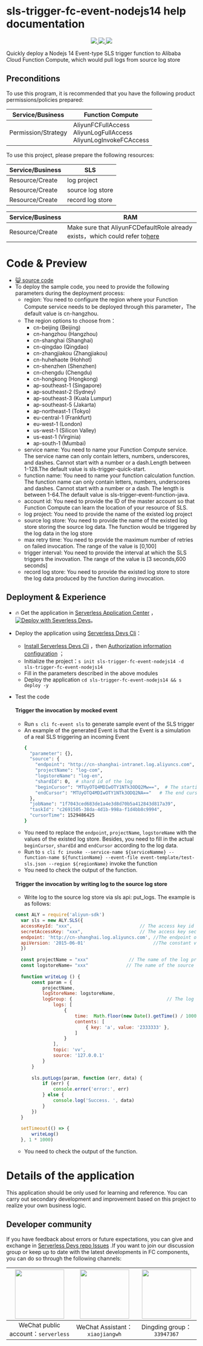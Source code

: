 # sls-trigger-fc-event-nodejs14 help documentation

<p align="center" class="flex justify-center">
    <a href="https://www.serverless-devs.com" class="ml-1">
    <img src="http://editor.devsapp.cn/icon?package=sls-trigger-fc-event-nodejs14&type=packageType">
  </a>
  <a href="http://www.devsapp.cn/details.html?name=sls-trigger-fc-event-nodejs14" class="ml-1">
    <img src="http://editor.devsapp.cn/icon?package=sls-trigger-fc-event-nodejs14&type=packageVersion">
  </a>
  <a href="http://www.devsapp.cn/details.html?name=sls-trigger-fc-event-nodejs14" class="ml-1">
    <img src="http://editor.devsapp.cn/icon?package=sls-trigger-fc-event-nodejs14&type=packageDownload">
  </a>
</p>

<description>

Quickly deploy a Nodejs 14 Event-type SLS trigger function to Alibaba Cloud Function Compute, which would pull logs from source log store

</description>


## Preconditions
To use this program, it is recommended that you have the following product permissions/policies prepared:

| Service/Business | Function Compute |     
| --- |  --- |   
| Permission/Strategy | AliyunFCFullAccess<br>AliyunLogFullAccess<br>AliyunLogInvokeFCAccess |  

To use this project, please prepare the following resources:

| Service/Business | SLS |     
| --- |  --- |   
| Resource/Create | log project |  
| Resource/Create | source log store  |
| Resource/Create | record log store  |

| Service/Business | RAM |     
| --- |  --- |   
| Resource/Create | Make sure that AliyunFCDefaultRole already exists，which could refer to[here](https://help.aliyun.com/document_detail/181589.html) |  


<codepre id="codepre">

# Code & Preview

- [ :smiley_cat:  source code](https://github.com/devsapp/start-fc/blob/main/event-function/sls-trigger-fc-event-nodejs14)
- To deploy the sample code, you need to provide the following parameters during the deployment process:
    - region: You need to configure the region where your Function Compute service needs to be deployed through this parameter，The default value is cn-hangzhou.
    - The region options to choose from：
      - cn-beijing (Beijing)
      - cn-hangzhou (Hangzhou)
      - cn-shanghai (Shanghai)
      - cn-qingdao (Qingdao)
      - cn-zhangjiakou (Zhangjiakou)
      - cn-huhehaote (Hohhot)
      - cn-shenzhen (Shenzhen)
      - cn-chengdu (Chengdu)
      - cn-hongkong (Hongkong)
      - ap-southeast-1 (Singapore)
      - ap-southeast-2 (Sydney)
      - ap-southeast-3 (Kuala Lumpur)
      - ap-southeast-5 (Jakarta)
      - ap-northeast-1 (Tokyo)
      - eu-central-1 (Frankfurt)
      - eu-west-1 (London)
      - us-west-1 (Silicon Valley)
      - us-east-1 (Virginia)
      - ap-south-1 (Mumbai)
    - service name: You need to name your Function Compute service. The service name can only contain letters, numbers, underscores, and dashes. Cannot start with a number or a dash.Length between 1-128.The default value is sls-trigger-quick-start.
    - function name: You need to name your function calculation function. The function name can only contain letters, numbers, underscores and dashes. Cannot start with a number or a dash. The length is between 1-64.The default value is sls-trigger-event-function-java.
    - account id: You need to provide the ID of the master account so that Function Compute can learn the location of your resource of SLS.
    - log project: You need to provide the name of the existed log project
    - source log store: You need to provide the name of the existed log store storing the source log data. The function would be triggered by the log data in the log store
    - max retry time: You need to provide the maximum number of retries on failed invocation. The range of the value is [0,100]
    - trigger interval: You need to provide the interval at which the SLS triggers the invovation. The range of the value is [3 seconds,600 seconds]
    - record log store: You need to provide the existed log store to store the log data produced by the function during invocation.


</codepre>

<deploy>

## Deployment & Experience

<appcenter>

-  :fire: Get the application in [Serverless Application Center](https://fcnext.console.aliyun.com/applications/create?template=sls-trigger-fc-event-nodejs14) ，
[![Deploy with Severless Devs](https://img.alicdn.com/imgextra/i1/O1CN01w5RFbX1v45s8TIXPz_!!6000000006118-55-tps-95-28.svg)](https://fcnext.console.aliyun.com/applications/create?template=sls-trigger-fc-event-nodejs14)。 

</appcenter>

- Deploy the application using [Serverless Devs Cli](https://www.serverless-devs.com/serverless-devs/install)：
    - [Install Serverless Devs Cli](https://www.serverless-devs.com/serverless-devs/install) ，then [Authorization information configuration](https://www.serverless-devs.com/fc/config) ；
    - Initialize the project：`s init sls-trigger-fc-event-nodejs14 -d sls-trigger-fc-event-nodejs14` 
    - Fill in the parameters described in the above modules
    - Deploy the application `cd sls-trigger-fc-event-nodejs14 && s deploy -y`
  
- Test the code

  #### Trigger the invocation by mocked event
  
  - Run `s cli fc-event sls` to generate sample event of the SLS trigger
  - An example of the generated Event is that the Event is a simulation of a real SLS triggering an incoming Event
    ```bash
    {
      "parameter": {},
      "source": {
        "endpoint": "http://cn-shanghai-intranet.log.aliyuncs.com",
        "projectName": "log-com",
        "logstoreName": "log-en",
        "shardId": 0,  # shard id of the log
        "beginCursor": "MTUyOTQ4MDIwOTY1NTk3ODQ2Mw==",  # The starting cursor, indicating where to start reading data
        "endCursor": "MTUyOTQ4MDIwOTY1NTk3ODQ2NA=="   # The end cursor, indicating where to read data to end
      },
      "jobName": "1f7043ced683de1a4e3d8d70b5a412843d817a39",
      "taskId": "c2691505-38da-4d1b-998a-f1d4bb8c9994",
      "cursorTime": 1529486425
    }
    ```
  - You need to replace the `endpoint`, `projectName`, `logstoreName` with the values of the existed log store. Besides, you need to fill in the actual `beginCursor`, `shardId` and `endCursor` according to the log data.
  - Run to `s cli fc invoke --service-name ${serviceNamme} --function-name ${functionName} --event-file event-template/test-sls.json --region ${regionName}` invoke the function
  - You need to check the output of the function.
  
  #### Trigger the invocation by writing log to the source log store
  
  - Write log to the source log store via sls api: put_logs. The example is as follows:
  ```javascript
  const ALY = require('aliyun-sdk')
    var sls = new ALY.SLS({
    accessKeyId: "xxx",                         // The access key id of the Alicloud account
    secretAccessKey: "xxx",                     // The access key secret of the Alicloud account
    endpoint: 'http://cn-shanghai.log.aliyuncs.com', //The endpoint of the log project
    apiVersion: '2015-06-01'                         //The constant version of the sdk
    })
    
    const projectName = "xxx"               // The name of the log project
    const logstoreName= "xxx"              // The name of the source log store
    
    function writeLog () {
        const param = {
            projectName,
            logStoreName: logstoreName,
            logGroup: {                                   // The log date
                logs: [
                    {
                        time:  Math.floor(new Date().getTime() / 1000),
                        contents: [
                            { key: 'a', value: '2333333' },
                        ]
                    }
                ],
                topic: 'vv',
                source: '127.0.0.1'
            }
        }
        
        sls.putLogs(param, function (err, data) {
            if (err) {
                console.error('error:', err)
            } else {
                console.log('Success. ', data)
            }
        })
    }
    
    setTimeout(() => {
        writeLog()
    }, 1 * 1000)

  ```
  - You need to check the output of the function.

</deploy>

<appdetail id="flushContent">

# Details of the application



This application should be only used for learning and reference. You can carry out secondary development and improvement based on this project to realize your own business logic.



</appdetail>

<devgroup>

## Developer community

If you have feedback about errors or future expectations, you can give and exchange in  [Serverless Devs repo Issues](https://github.com/serverless-devs/serverless-devs/issues) .If you want to join our discussion group or keep up to date with the latest developments in FC components, you can do so through the following channels:

<p align="center">

| <img src="https://serverless-article-picture.oss-cn-hangzhou.aliyuncs.com/1635407298906_20211028074819117230.png" width="130px" > | <img src="https://serverless-article-picture.oss-cn-hangzhou.aliyuncs.com/1635407044136_20211028074404326599.png" width="130px" > | <img src="https://serverless-article-picture.oss-cn-hangzhou.aliyuncs.com/1635407252200_20211028074732517533.png" width="130px" > |
|--- | --- | --- |
| <center>WeChat public account：`serverless`</center> | <center>WeChat Assistant：`xiaojiangwh`</center> | <center>Dingding group：`33947367`</center> | 

</p>

</devgroup>